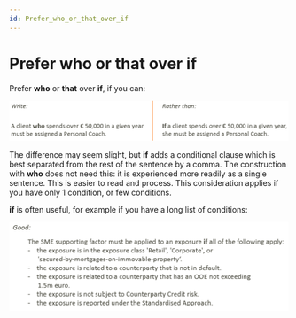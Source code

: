 ```yaml
---
id: Prefer_who_or_that_over_if
---
```


# Prefer who or that over if

Prefer **who** or **that** over **if**, if you can:

![](./assets/521a56e1-c39f-4faf-b897-a89868a2aa3b.png)

The difference may seem slight, but **if** adds a conditional clause which is best separated from the rest of the sentence by a comma. The construction with **who** does not need this: it is experienced more readily as a single sentence. This is easier to read and process. This consideration applies if you have only 1 condition, or few conditions.

**if** is often useful, for example if you have a long list of conditions:

![](./assets/6f5ba037-c244-4a29-81e0-73354b071a96.png)

 